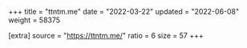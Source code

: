 +++
title = "ttntm.me"
date = "2022-03-22"
updated = "2022-06-08"
weight = 58375

[extra]
source = "https://ttntm.me/"
ratio = 6
size = 57
+++
